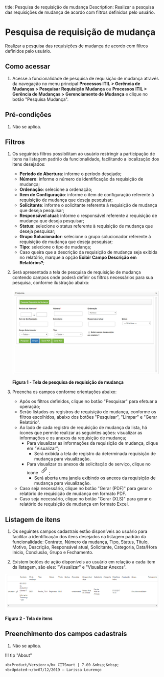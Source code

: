 title: Pesquisa de requisição de mudança
Description: Realizar a pesquisa das requisições de mudança de acordo com filtros definidos pelo usuário.
# Pesquisa de requisição de mudança

Realizar a pesquisa das requisições de mudança de acordo com filtros definidos pelo usuário.

Como acessar
--------------

1. Acesse a funcionalidade de pesquisa de requisição de mudança através da navegação no menu principal
**Processos ITIL > Gerência de Mudanças > Pesquisar Requisição Mudança** ou **Processos ITIL > Gerência de Mudanças > Gerenciamento 
de Mudança** e clique no botão "Pesquisa Mudança".

Pré-condições
---------------

1. Não se aplica.

Filtros
---------

1. Os seguintes filtros possibilitam ao usuário restringir a participação de itens na listagem padrão da funcionalidade, 
facilitando a localização dos itens desejados:

    - **Período de Abertura**: informe o período desejado;
    - **Número**: informe o número de identificação da requisição de mudança;
    - **Ordenação**: selecione a ordenação;
    - **Item de Configuração**: informe o item de configuração referente à requisição de mudança que deseja pesquisar;
    - **Solicitante**: informe o solicitante referente à requisição de mudança que deseja pesquisar;
    - **Responsável atual**: informe o responsável referente à requisição de mudança que deseja pesquisar;
    - **Status**: selecione o status referente à requisição de mudança que deseja pesquisar;
    - **Grupo Solucionador**: selecione o grupo solucionador referente à requisição de mudança que deseja pesquisar;
    - **Tipo**: selecione o tipo de mudança;
    - Caso queira que a descrição da requisição de mudança seja exibida no relatório, marque a opção 
    **Exibir Campo Descrição em Relatórios?**;
    
2. Será apresentada a tela de pesquisa de requisição de mudança contendo campos onde poderá definir os 
filtros necessários para sua pesquisa, conforme ilustração abaixo:

    ![Pesquisa](images/pesq-mud.img1.png)
    
    **Figura 1 - Tela de pesquisa de requisição de mudança**
    
3. Preencha os campos conforme orientações abaixo:

    - Após os filtros definidos, clique no botão "Pesquisar" para efetuar a operação;
    - Serão listados os registros de requisição de mudança, conforme os filtros escolhidos, abaixo dos botões "Pesquisar",
"Limpar" e "Gerar Relatório".
    - Ao lado de cada registro de requisição de mudança da lista, há ícones que permite realizar as seguintes ações:
visualizar as informações e os anexos da requisição de mudança;
        - Para visualizar as informações da requisição de mudança, clique em "Visualizar";
            - Será exibida a tela de registro da determinada requisição de mudança para visualização.
        - Para visualizar os anexos da solicitação de serviço, clique no ícone ![simbolo](images/simb-clips.png) ;
            - Será aberta uma janela exibindo os anexos da requisição de mudança para visualização.
    - Caso seja necessário, clique no botão "Gerar (PDF)" para gerar o relatório de requisição de mudança em formato PDF.
    - Caso seja necessário, clique no botão "Gerar (XLS)" para gerar o relatório de requisição de mudança em formato Excel.

Listagem de itens
------------------

1. Os seguintes campos cadastrais estão disponíveis ao usuário para facilitar a identificação dos itens desejados 
na listagem padrão da funcionalidade: Contrato, Número da mudança, Tipo, Status, Título, Motivo, Descrição,
Responsável atual, Solicitante, Categoria, Data/Hora Início, Conclusão, Grupo e Fechamento.

2. Existem botões de ação disponíveis ao usuário em relação a cada item da listagem, são eles: "Visualizar" e "Visualizar Anexos".

![Itens](images/pesq-mud.img2.png)

**Figura 2 - Tela de itens**

Preenchimento dos campos cadastrais
------------------------------------

1. Não se aplica.

!!! tip "About"

    <b>Product/Version:</b> CITSmart | 7.00 &nbsp;&nbsp;
    <b>Updated:</b>07/12/2019 – Larissa Lourenço
